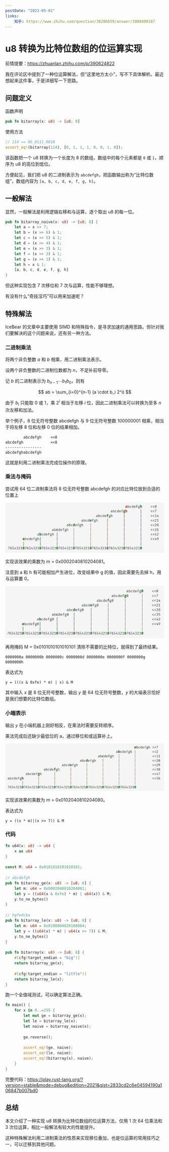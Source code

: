 ```yaml
---
postDate: "2023-05-01"
links:
    知乎: https://www.zhihu.com/question/38206659/answer/3008490187
---
```


# u8 转换为比特位数组的位运算实现

前情提要：<https://zhuanlan.zhihu.com/p/390624822>

我在评论区中提到了一种位运算解法，但“这里地方太小”，写不下具体解析。最近想起来这件事，于是详细写一下思路。

## 问题定义

函数声明

```rust
pub fn bitarray(x: u8) -> [u8; 8]
```

使用方法

```rust
// 114 == 0b_0111_0010
assert_eq!(bitarray(114), [0, 1, 1, 1, 0, 0, 1, 0]);
```

该函数把一个 u8 转换为一个长度为 8 的数组，数组中的每个元素都是 `0` 或 `1`，顺序为 u8 的高位到低位。

方便起见，我们把 u8 的二进制表示为 `abcdefgh`，把函数输出称为“比特位数组”，数组内容为 `[a, b, c, d, e, f, g, h]`。

## 一般解法

显然，一般解法是利用逻辑右移和与运算，逐个取出 u8 的每一位。

```rust
pub fn bitarray_naive(x: u8) -> [u8; 8] {
    let a = x >> 7;
    let b = (x >> 6) & 1;
    let c = (x >> 5) & 1;
    let d = (x >> 4) & 1;
    let e = (x >> 3) & 1;
    let f = (x >> 2) & 1;
    let g = (x >> 1) & 1;
    let h = x & 1;
    [a, b, c, d, e, f, g, h]
}
```

但这种实现包含 7 次移位和 7 次与运算，性能不够理想。

有没有什么“奇技淫巧”可以用来加速呢？

## 特殊解法

IceBear 的文章中主要使用 SIMD 和特殊指令，是寻求加速的通用思路。但针对我们要解决的这个问题来说，还有另一种方法。

### 二进制乘法


将两个非负整数 $a$ 和 $b$ 相乘，用二进制乘法表示。

设两个非负整数的二进制位数都为 $n$，不足补前导零。

记 $b$ 的二进制表示为 $b_{n-1} \cdots b_1 b_0$，则有

$$
ab = \sum_{i=0}^{n-1} (a \cdot b_i 2^i)
$$

由于 $b_i$ 只能取 $0$ 或 $1$，乘 $2^i$ 相当于左移 $i$ 位，因此二进制乘法可以转换为至多 $n$ 次左移和加法。

举个例子，8 位无符号整数 abcdefgh 与 9 位无符号整数 100000001 相乘，相当于将左移 8 位和左移 0 位的结果相加。

```
        abcdefgh    <<0
abcdefgh            <<8
----------------
abcdefghabcdefgh
```

这就是利用二进制乘法完成位操作的原理。

### 乘法与掩码

尝试用 64 位二进制乘法将 8 位无符号整数 abcdefgh 的对应比特位放到合适的位置上

![](./1.png)

实现该效果的乘数为 m = 0x0002040810204081。

注意到 a 和 h 有可能相加产生进位，改变结果中 g 的值，因此需要先去掉 h，用与运算置 0。

![](./2.png)

再用掩码 M = 0x0101010101010101 清除不需要的比特位，就得到了最终结果。

```
0000000a 0000000b 0000000c 0000000d 0000000e 0000000f 0000000g 0000000h
```

表达式为

```
y = (((x & 0xfe) * m) | x) & M
```

其中输入 $x$ 是 8 位无符号整数，输出 $y$ 是 64 位无符号整数，$y$ 的大端表示恰好是我们想要的比特位数组。

### 小端表示

输出 $y$ 在小端机器上刚好相反，在乘法时需要反转顺序。

乘法完成后还缺少最低位的 a，通过移位和或运算补上。

![](./3.png)

实现该效果的乘数为 m = 0x0102040810204080。

表达式为

```
y = ((x * m)|(x >> 7)) & M
```

### 代码

```rust
fn u64(x: u8) -> u64 {
    x as u64
}

const M: u64 = 0x0101010101010101;

// abcdefgh
pub fn bitarray_ge(x: u8) -> [u8; 8] {
    let m: u64 = 0x0002040810204081;
    let y = ((u64(x & 0xfe) * m) | u64(x)) & M;
    y.to_ne_bytes()
}

// hgfedcba
pub fn bitarray_le(x: u8) -> [u8; 8] {
    let m: u64 = 0x0100804020100804;
    let y = ((u64(x) * m) | u64(x >> 7)) & M;
    y.to_ne_bytes()
}

pub fn bitarray(x: u8) -> [u8; 8] {
    #[cfg(target_endian = "big")]
    return bitarray_ge(x);

    #[cfg(target_endian = "little")]
    return bitarray_le(x);
}
```

跑一个全值域测试，可以确定算法正确。

```rust
fn main() {
    for x in 0..=255 {
        let mut ge = bitarray_ge(x);
        let le = bitarray_le(x);
        let naive = bitarray_naive(x);

        ge.reverse();

        assert_eq!(ge, naive);
        assert_eq!(le, naive);
        assert_eq!(bitarray(x), naive);
    }
}
```

完整代码：<https://play.rust-lang.org/?version=stable&mode=debug&edition=2021&gist=2833cd2c6e04594190a106847b007bd0>

## 总结

本文介绍了一种实现 u8 转换为比特位数组的位运算方法，仅用 1 次 64 位乘法和 3 次位运算，相比一般解法有较大的性能提升。

这种特殊解法利用二进制乘法的性质来实现移位叠加，也是位运算的常用技巧之一，可以迁移到其他问题。
